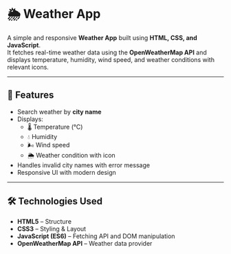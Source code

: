 # 🌦️ Weather App

A simple and responsive **Weather App** built using **HTML, CSS, and JavaScript**.  
It fetches real-time weather data using the **OpenWeatherMap API** and displays temperature, humidity, wind speed, and weather conditions with relevant icons.

---

## 🚀 Features
- Search weather by **city name**
- Displays:
  - 🌡️ Temperature (°C)
  - 💧 Humidity
  - 🌬️ Wind speed
  - 🌦️ Weather condition with icon
- Handles invalid city names with error message
- Responsive UI with modern design

---

## 🛠️ Technologies Used
- **HTML5** – Structure
- **CSS3** – Styling & Layout
- **JavaScript (ES6)** – Fetching API and DOM manipulation
- **OpenWeatherMap API** – Weather data provider

